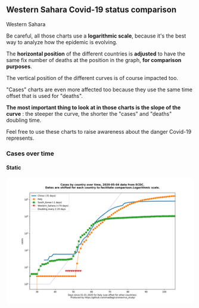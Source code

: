 ## Western Sahara Covid-19 status comparison 

Western Sahara



Be careful, all those charts use a **logarithmic scale**, because it's the best way to analyze how the epidemic is evolving.
 
The **horizontal position** of the different countries is **adjusted** to have the same fix number of deaths at the position in the graph, **for comparison purposes**.

The vertical position of the different curves is of course impacted too.

"Cases" charts are even more affected too because they use the same time offset that is used for "deaths".

**The most important thing to look at in those charts is the slope of the curve** : the steeper the curve, the shorter the "cases" and "deaths" doubling time.

Feel free to use these charts to raise awareness about the danger Covid-19 represents. 


 
### Cases over time
 
#### Static
![Western Sahara covid-19 cases static chart](https://raw.githubusercontent.com/madlag/coronavirus_study/master/notebooks/graphs/2020-05-04/countries/Western_Sahara/2020-05-04_Western_Sahara_cases.png "Western Sahara covid-19 cases static chart")   

